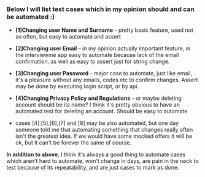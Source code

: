 ### Below I will list test cases which in my opinion should and can be automated :)

- **[1]Changing user Name and Surname** - pretty basic feature, used not so often, but easy to automate and assert
- **[2]Changing user Email** - in my opinion actually important feature, in the interviewme app easy to automate because lack of the email confirmation, as well as easy to assert just for string change.
- **[3]Changing user Password** - major case to automate, just like email, it's a pleasure without any emails, codes etc to confirm changes. Assert may be done by executing login script, or by api.
- **[4]Changing Privacy Policy and Regulations** - or maybe deleting account should be its name? I think it's pretty obvious to have an automated test for deleting an account. Should be easy to automate

- cases [4],[5],[6],[7] and [8] may be also automated, but one day someone told me that automating something that changes really often isn't the greatest idea. If we would have some mocked offers it will be ok, but it can't be forever the same of course.

**In addition to above**, I think it's always a good thing to automate cases which aren't hard to automate, won't change in days, are pain in the neck to test because of its repeatability, and are just cases to mark as done.